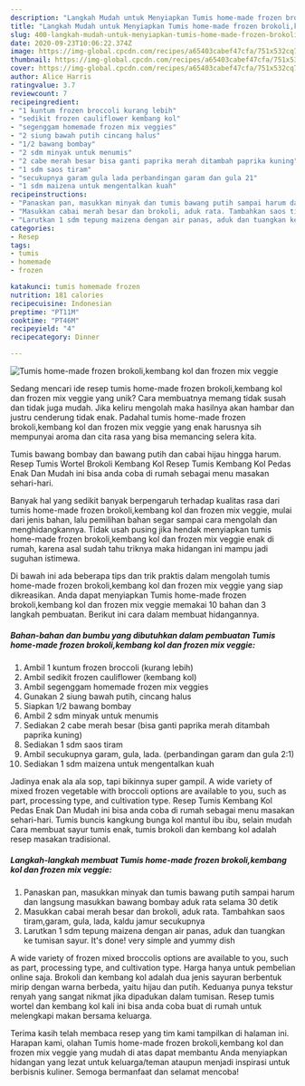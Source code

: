 ```yaml
---
description: "Langkah Mudah untuk Menyiapkan Tumis home-made frozen brokoli,kembang kol dan frozen mix veggie, Bikin Ngiler"
title: "Langkah Mudah untuk Menyiapkan Tumis home-made frozen brokoli,kembang kol dan frozen mix veggie, Bikin Ngiler"
slug: 400-langkah-mudah-untuk-menyiapkan-tumis-home-made-frozen-brokoli-kembang-kol-dan-frozen-mix-veggie-bikin-ngiler
date: 2020-09-23T10:06:22.374Z
image: https://img-global.cpcdn.com/recipes/a65403cabef47cfa/751x532cq70/tumis-home-made-frozen-brokolikembang-kol-dan-frozen-mix-veggie-foto-resep-utama.jpg
thumbnail: https://img-global.cpcdn.com/recipes/a65403cabef47cfa/751x532cq70/tumis-home-made-frozen-brokolikembang-kol-dan-frozen-mix-veggie-foto-resep-utama.jpg
cover: https://img-global.cpcdn.com/recipes/a65403cabef47cfa/751x532cq70/tumis-home-made-frozen-brokolikembang-kol-dan-frozen-mix-veggie-foto-resep-utama.jpg
author: Alice Harris
ratingvalue: 3.7
reviewcount: 7
recipeingredient:
- "1 kuntum frozen broccoli kurang lebih"
- "sedikit frozen cauliflower kembang kol"
- "segenggam homemade frozen mix veggies"
- "2 siung bawah putih cincang halus"
- "1/2 bawang bombay"
- "2 sdm minyak untuk menumis"
- "2 cabe merah besar bisa ganti paprika merah ditambah paprika kuning"
- "1 sdm saos tiram"
- "secukupnya garam gula lada perbandingan garam dan gula 21"
- "1 sdm maizena untuk mengentalkan kuah"
recipeinstructions:
- "Panaskan pan, masukkan minyak dan tumis bawang putih sampai harum dan langsung masukkan bawang bombay aduk rata selama 30 detik"
- "Masukkan cabai merah besar dan brokoli, aduk rata. Tambahkan saos tiram,garam, gula, lada, kaldu jamur secukupnya"
- "Larutkan 1 sdm tepung maizena dengan air panas, aduk dan tuangkan ke tumisan sayur. It&#39;s done! very simple and yummy dish"
categories:
- Resep
tags:
- tumis
- homemade
- frozen

katakunci: tumis homemade frozen 
nutrition: 181 calories
recipecuisine: Indonesian
preptime: "PT11M"
cooktime: "PT46M"
recipeyield: "4"
recipecategory: Dinner

---
```



![Tumis home-made frozen brokoli,kembang kol dan frozen mix veggie](https://img-global.cpcdn.com/recipes/a65403cabef47cfa/751x532cq70/tumis-home-made-frozen-brokolikembang-kol-dan-frozen-mix-veggie-foto-resep-utama.jpg)

Sedang mencari ide resep tumis home-made frozen brokoli,kembang kol dan frozen mix veggie yang unik? Cara membuatnya memang tidak susah dan tidak juga mudah. Jika keliru mengolah maka hasilnya akan hambar dan justru cenderung tidak enak. Padahal tumis home-made frozen brokoli,kembang kol dan frozen mix veggie yang enak harusnya sih mempunyai aroma dan cita rasa yang bisa memancing selera kita.

Tumis bawang bombay dan bawang putih dan cabai hijau hingga harum. Resep Tumis Wortel Brokoli Kembang Kol Resep Tumis Kembang Kol Pedas Enak Dan Mudah ini bisa anda coba di rumah sebagai menu masakan sehari-hari.

Banyak hal yang sedikit banyak berpengaruh terhadap kualitas rasa dari tumis home-made frozen brokoli,kembang kol dan frozen mix veggie, mulai dari jenis bahan, lalu pemilihan bahan segar sampai cara mengolah dan menghidangkannya. Tidak usah pusing jika hendak menyiapkan tumis home-made frozen brokoli,kembang kol dan frozen mix veggie enak di rumah, karena asal sudah tahu triknya maka hidangan ini mampu jadi suguhan istimewa.


Di bawah ini ada beberapa tips dan trik praktis dalam mengolah tumis home-made frozen brokoli,kembang kol dan frozen mix veggie yang siap dikreasikan. Anda dapat menyiapkan Tumis home-made frozen brokoli,kembang kol dan frozen mix veggie memakai 10 bahan dan 3 langkah pembuatan. Berikut ini cara dalam membuat hidangannya.

<!--inarticleads1-->

##### Bahan-bahan dan bumbu yang dibutuhkan dalam pembuatan Tumis home-made frozen brokoli,kembang kol dan frozen mix veggie:

1. Ambil 1 kuntum frozen broccoli (kurang lebih)
1. Ambil sedikit frozen cauliflower (kembang kol)
1. Ambil segenggam homemade frozen mix veggies
1. Gunakan 2 siung bawah putih, cincang halus
1. Siapkan 1/2 bawang bombay
1. Ambil 2 sdm minyak untuk menumis
1. Sediakan 2 cabe merah besar (bisa ganti paprika merah ditambah paprika kuning)
1. Sediakan 1 sdm saos tiram
1. Ambil secukupnya garam, gula, lada. (perbandingan garam dan gula 2:1)
1. Sediakan 1 sdm maizena untuk mengentalkan kuah


Jadinya enak ala ala sop, tapi bikinnya super gampil. A wide variety of mixed frozen vegetable with broccoli options are available to you, such as part, processing type, and cultivation type. Resep Tumis Kembang Kol Pedas Enak Dan Mudah ini bisa anda coba di rumah sebagai menu masakan sehari-hari. Tumis buncis kangkung bunga kol mantul ibu ibu, selain mudah Cara membuat sayur tumis enak, tumis brokoli dan kembang kol adalah resep masakan tradisional. 

<!--inarticleads2-->

##### Langkah-langkah membuat Tumis home-made frozen brokoli,kembang kol dan frozen mix veggie:

1. Panaskan pan, masukkan minyak dan tumis bawang putih sampai harum dan langsung masukkan bawang bombay aduk rata selama 30 detik
1. Masukkan cabai merah besar dan brokoli, aduk rata. Tambahkan saos tiram,garam, gula, lada, kaldu jamur secukupnya
1. Larutkan 1 sdm tepung maizena dengan air panas, aduk dan tuangkan ke tumisan sayur. It&#39;s done! very simple and yummy dish


A wide variety of frozen mixed broccolis options are available to you, such as part, processing type, and cultivation type. Harga hanya untuk pembelian online saja. Brokoli dan kembang kol adalah dua jenis sayuran berbentuk mirip dengan warna berbeda, yaitu hijau dan putih. Keduanya punya tekstur renyah yang sangat nikmat jika dipadukan dalam tumisan. Resep tumis wortel dan kembang kol kali ini bisa anda coba buat di rumah untuk melengkapi makan bersama keluarga. 

Terima kasih telah membaca resep yang tim kami tampilkan di halaman ini. Harapan kami, olahan Tumis home-made frozen brokoli,kembang kol dan frozen mix veggie yang mudah di atas dapat membantu Anda menyiapkan hidangan yang lezat untuk keluarga/teman ataupun menjadi inspirasi untuk berbisnis kuliner. Semoga bermanfaat dan selamat mencoba!
